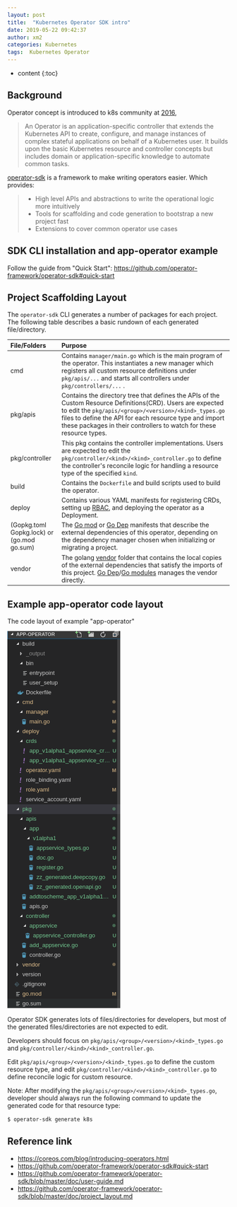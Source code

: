 ```yaml
---
layout: post
title:  "Kubernetes Operator SDK intro"
date: 2019-05-22 09:42:37
author: xm2
categories: Kubernetes
tags:  Kubernetes Operator
---
```


* content
{:toc}

## Background

Operator concept is introduced to k8s community at [2016](https://coreos.com/blog/introducing-operators.html), 
> An Operator is an application-specific controller that extends the Kubernetes API to create, configure, and manage instances of complex stateful applications on behalf of a Kubernetes user. It builds upon the basic Kubernetes resource and controller concepts but includes domain or application-specific knowledge to automate common tasks.

[operator-sdk](https://github.com/operator-framework/operator-sdk) is a framework to make writing operators easier. Which provides:
>  * High level APIs and abstractions to write the operational logic more intuitively
>  * Tools for scaffolding and code generation to bootstrap a new project fast
>  * Extensions to cover common operator use cases

## SDK CLI installation and app-operator example
Follow the guide from "Quick Start": https://github.com/operator-framework/operator-sdk#quick-start



## Project Scaffolding Layout 

The `operator-sdk` CLI generates a number of packages for each project. The following table describes a basic rundown of each generated file/directory.


| File/Folders   | Purpose                           |
| :---           | :--- |
| cmd       | Contains `manager/main.go` which is the main program of the operator. This instantiates a new manager which registers all custom resource definitions under `pkg/apis/...` and starts all controllers under `pkg/controllers/...`  . |
| pkg/apis | Contains the directory tree that defines the APIs of the Custom Resource Definitions(CRD). Users are expected to edit the `pkg/apis/<group>/<version>/<kind>_types.go` files to define the API for each resource type and import these packages in their controllers to watch for these resource types.|
| pkg/controller | This pkg contains the controller implementations. Users are expected to edit the `pkg/controller/<kind>/<kind>_controller.go` to define the controller's reconcile logic for handling a resource type of the specified `kind`. |
| build | Contains the `Dockerfile` and build scripts used to build the operator. |
| deploy | Contains various YAML manifests for registering CRDs, setting up [RBAC][RBAC], and deploying the operator as a Deployment.
| (Gopkg.toml Gopkg.lock) or (go.mod go.sum) | The [Go mod][go_mod] or [Go Dep][dep] manifests that describe the external dependencies of this operator, depending on the dependency manager chosen when initializing or migrating a project. |
| vendor | The golang [vendor][Vendor] folder that contains the local copies of the external dependencies that satisfy the imports of this project. [Go Dep][dep]/[Go modules][go_mod] manages the vendor directly. |

[RBAC]: https://kubernetes.io/docs/reference/access-authn-authz/rbac/
[Vendor]: https://golang.org/cmd/go/#hdr-Vendor_Directories
[go_mod]: https://github.com/golang/go/wiki/Modules
[dep]: https://github.com/golang/dep

## Example app-operator code layout

The code layout of example "app-operator"

![alt text](/assets/app-operator-layout.png)

Operator SDK generates lots of files/directories for developers, but most of the generated files/directories are not expected to edit. 

Developers should focus on `pkg/apis/<group>/<version>/<kind>_types.go` and `pkg/controller/<kind>/<kind>_controller.go`. 

Edit `pkg/apis/<group>/<version>/<kind>_types.go` to define the custom resource type, and edit `pkg/controller/<kind>/<kind>_controller.go` to define reconcile logic for custom resource. 

Note: After modifying the `pkg/apis/<group>/<version>/<kind>_types.go`, developer should always run the following command to update the generated code for that resource type:
```sh
$ operator-sdk generate k8s
```

## Reference link
* <https://coreos.com/blog/introducing-operators.html>
* <https://github.com/operator-framework/operator-sdk#quick-start>
* <https://github.com/operator-framework/operator-sdk/blob/master/doc/user-guide.md>
* <https://github.com/operator-framework/operator-sdk/blob/master/doc/project_layout.md>